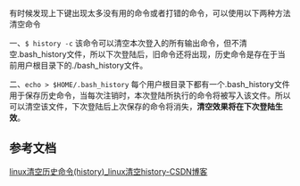有时候发现上下键出现太多没有用的命令或者打错的命令，可以使用以下两种方法清空命令

一、`$ history -c`
该命令可以清空本次登入的所有输出命令，但不清空.bash_history文件，所以下次登陆后，旧命令还将出现，历史命令是存在于当前用户根目录下的./bash_history文件。

二、`echo > $HOME/.bash_history`
每个用户根目录下都有一个.bash_history文件用于保存历史命令，当每次注销时，本次登陆所执行的命令将被写入该文件。所以可以清空该文件，下次登陆后上次保存的命令将消失，**清空效果将在下次登陆生效**。

## 参考文档

[linux清空历史命令(history)_linux清空history-CSDN博客](https://blog.csdn.net/qq_31279347/article/details/82947699)